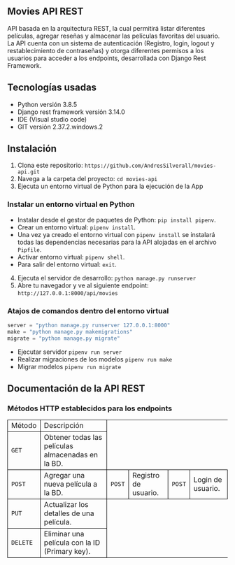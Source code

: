 ## Movies API REST

API basada en la arquitectura REST, la cual permitirá listar diferentes películas, agregar reseñas y almacenar las películas favoritas del usuario. La API cuenta con un sistema de autenticación (Registro, login, logout y restablecimiento de contraseñas) y otorga diferentes permisos a los usuarios para acceder a los endpoints, desarrollada con Django Rest Framework.


## Tecnologías usadas

- Python versión 3.8.5
- Django rest framework versión 3.14.0
- IDE (Visual studio code)
- GIT versión 2.37.2.windows.2


## Instalación

1. Clona este repositorio: `https://github.com/AndresSilverall/movies-api.git`
2. Navega a la carpeta del proyecto: `cd movies-api`
3. Ejecuta un entorno virtual de Python para la ejecución de la App


### Instalar un entorno virtual en Python 

- Instalar desde el gestor de paquetes de Python: `pip install pipenv`.
- Crear un entorno virtual: `pipenv install`.
- Una vez ya creado el entorno virtual con `pipenv install` se instalará todas las dependencias necesarias para la API alojadas en el archivo `Pipfile`.
- Activar entorno virtual: `pipenv shell`.
- Para salir del entorno virtual: `exit`.


4. Ejecuta el servidor de desarrollo: `python manage.py runserver`
5. Abre tu navegador y ve al siguiente endpoint: `http://127.0.0.1:8000/api/movies`


### Atajos de comandos dentro del entorno virtual

```python
server = "python manage.py runserver 127.0.0.1:8000"
make = "python manage.py makemigrations"
migrate = "python manage.py migrate"

```

- Ejecutar servidor `pipenv run server`
- Realizar migraciones de los modelos `pipenv run make`
- Migrar modelos `pipenv run migrate`



## Documentación de la API REST

### Métodos HTTP establecidos para los endpoints

<table style="border-collapse: collapse; width: 100%;">
  <tr>
    <td style="border: 1px solid black;">Método</td>
    <td style="border: 1px solid black;">Descripción </td>
  </tr>
  <tr>
    <td style="border: 1px solid black;"><code>GET</code></td>
    <td style="border: 1px solid black;">Obtener todas las películas almacenadas en la BD.</td>
  </tr>
  <tr>
    <td style="border: 1px solid black;"><code>POST</code></td>
    <td style="border: 1px solid black;">Agregar una nueva película a la BD.</td>
    <td style="border: 1px solid black;"><code>POST</code></td>
    <td style="border: 1px solid black;">Registro de usuario.</td>
    <td style="border: 1px solid black;"><code>POST</code></td>
    <td style="border: 1px solid black;">Login de usuario.</td>
  </tr>
  <tr>
    <td style="border: 1px solid black;"><code>PUT</code></td>
    <td style="border: 1px solid black;">Actualizar los detalles de una película.</td>
  </tr>
  <tr>
    <td style="border: 1px solid black;"><code>DELETE</code></td>
    <td style="border: 1px solid black;">Eliminar una película con la ID (Primary key).</td>
  </tr>
 
